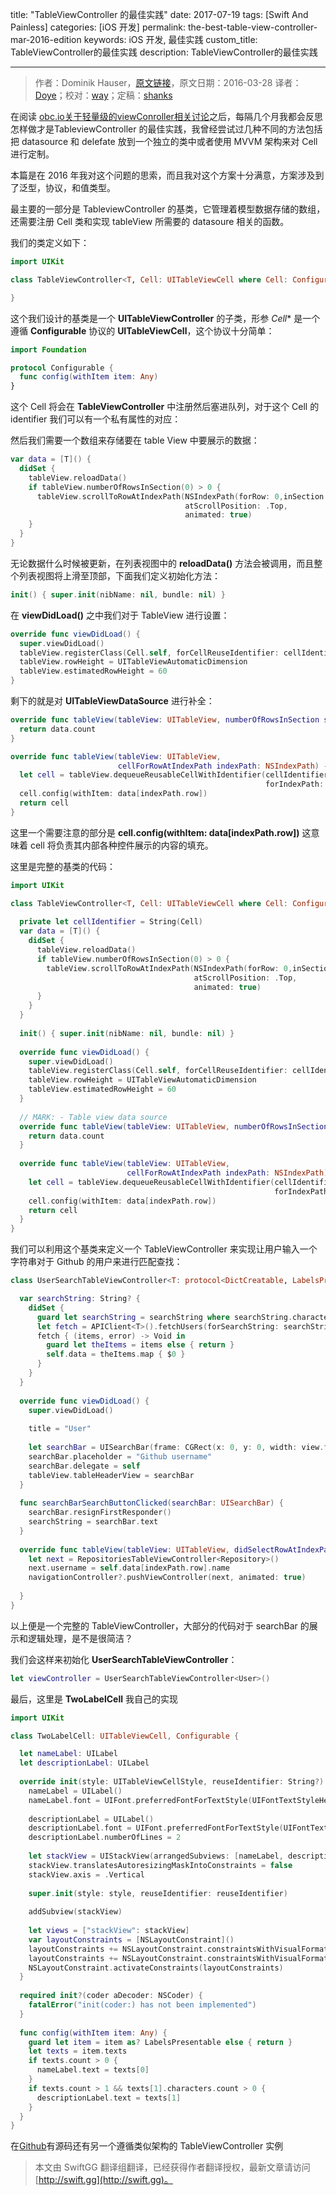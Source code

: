 title: "TableViewController 的最佳实践"
date: 2017-07-19
tags: [Swift And Painless]
categories: [iOS 开发]
permalink: the-best-table-view-controller-mar-2016-edition
keywords: iOS 开发, 最佳实践
custom_title: TableViewController的最佳实践
description: TableViewController的最佳实践

---
> 作者：Dominik Hauser，[原文链接](http://swiftandpainless.com/the-best-table-view-controller-mar-2016-edition/)，原文日期：2016-03-28
> 译者：[Doye](undefined)；校对：[way](undefined)；定稿：[shanks](http://codebuild.me/)
  







<!--此处开始正文-->

在阅读 [obc.io关于轻量级的viewConroller相关讨论](https://www.objc.io/issues/1-view-controllers/lighter-view-controllers/)之后，每隔几个月我都会反思怎样做才是TableviewController 的最佳实践，我曾经尝试过几种不同的方法包括把 datasource 和 delefate 放到一个独立的类中或者使用 MVVM 架构来对 Cell 进行定制。

本篇是在 2016 年我对这个问题的思索，而且我对这个方案十分满意，方案涉及到了泛型，协议，和值类型。
<!--more-->

最主要的一部分是 TableviewController 的基类，它管理着模型数据存储的数组，还需要注册 Cell 类和实现 tableView 所需要的 datasoure 相关的函数。

我们的类定义如下：

```swift
import UIKit

class TableViewController<T, Cell: UITableViewCell where Cell: Configurable>: UITableViewController {

}
```

这个我们设计的基类是一个 **UITableViewController** 的子类，形参 *Cell** 是一个遵循 **Configurable** 协议的 **UITableViewCell**，这个协议十分简单：

```swift
import Foundation

protocol Configurable {
  func config(withItem item: Any)
}
```

这个 Cell 将会在 **TableViewController** 中注册然后塞进队列，对于这个 Cell 的 identifier 我们可以有一个私有属性的对应：

然后我们需要一个数组来存储要在 table View 中要展示的数据：

```swift
var data = [T]() {
  didSet {
    tableView.reloadData()
    if tableView.numberOfRowsInSection(0) > 0 {
      tableView.scrollToRowAtIndexPath(NSIndexPath(forRow: 0,inSection: 0),
                                       atScrollPosition: .Top,
                                       animated: true)
    }
  }
}
```

无论数据什么时候被更新，在列表视图中的 **reloadData()** 方法会被调用，而且整个列表视图将上滑至顶部，下面我们定义初始化方法：

```swift
init() { super.init(nibName: nil, bundle: nil) }
```
在 **viewDidLoad()** 之中我们对于 TableView 进行设置：

```swift
override func viewDidLoad() {
  super.viewDidLoad()
  tableView.registerClass(Cell.self, forCellReuseIdentifier: cellIdentifier)
  tableView.rowHeight = UITableViewAutomaticDimension
  tableView.estimatedRowHeight = 60
}
```
剩下的就是对 **UITableViewDataSource** 进行补全：

```swift
override func tableView(tableView: UITableView, numberOfRowsInSection section: Int) -> Int {
  return data.count
}

override func tableView(tableView: UITableView,
                        cellForRowAtIndexPath indexPath: NSIndexPath) -> UITableViewCell {
  let cell = tableView.dequeueReusableCellWithIdentifier(cellIdentifier,
                                                         forIndexPath: indexPath) as! Cell
  cell.config(withItem: data[indexPath.row])
  return cell
}
```
这里一个需要注意的部分是 **cell.config(withItem: data[indexPath.row])** 这意味着 cell 将负责其内部各种控件展示的内容的填充。

这里是完整的基类的代码：

```swift
import UIKit

class TableViewController<T, Cell: UITableViewCell where Cell: Configurable>: UITableViewController {
  
  private let cellIdentifier = String(Cell)
  var data = [T]() {
    didSet {
      tableView.reloadData()
      if tableView.numberOfRowsInSection(0) > 0 {
        tableView.scrollToRowAtIndexPath(NSIndexPath(forRow: 0,inSection: 0),
                                         atScrollPosition: .Top,
                                         animated: true)
      }
    }
  }
  
  init() { super.init(nibName: nil, bundle: nil) }
  
  override func viewDidLoad() {
    super.viewDidLoad()
    tableView.registerClass(Cell.self, forCellReuseIdentifier: cellIdentifier)
    tableView.rowHeight = UITableViewAutomaticDimension
    tableView.estimatedRowHeight = 60
  }
  
  // MARK: - Table view data source
  override func tableView(tableView: UITableView, numberOfRowsInSection section: Int) -> Int {
    return data.count
  }
  
  override func tableView(tableView: UITableView,
                          cellForRowAtIndexPath indexPath: NSIndexPath) -> UITableViewCell {
    let cell = tableView.dequeueReusableCellWithIdentifier(cellIdentifier,
                                                           forIndexPath: indexPath) as! Cell
    cell.config(withItem: data[indexPath.row])
    return cell
  }
}
```
我们可以利用这个基类来定义一个 TableViewController 来实现让用户输入一个字符串对于 Github 的用户来进行匹配查找：

```swift
class UserSearchTableViewController<T: protocol<DictCreatable, LabelsPresentable, UserProtocol>>: TableViewController<T, TwoLabelCell>, UISearchBarDelegate {

  var searchString: String? {
    didSet {
      guard let searchString = searchString where searchString.characters.count > 0 else { return }
      let fetch = APIClient<T>().fetchUsers(forSearchString: searchString)
      fetch { (items, error) -> Void in
        guard let theItems = items else { return }
        self.data = theItems.map { $0 }
      }
    }
  }
  
  override func viewDidLoad() {
    super.viewDidLoad()
    
    title = "User"
    
    let searchBar = UISearchBar(frame: CGRect(x: 0, y: 0, width: view.frame.size.width, height: 40))
    searchBar.placeholder = "Github username"
    searchBar.delegate = self
    tableView.tableHeaderView = searchBar
  }
  
  func searchBarSearchButtonClicked(searchBar: UISearchBar) {
    searchBar.resignFirstResponder()
    searchString = searchBar.text
  }
  
  override func tableView(tableView: UITableView, didSelectRowAtIndexPath indexPath: NSIndexPath) {
    let next = RepositoriesTableViewController<Repository>()
    next.username = self.data[indexPath.row].name
    navigationController?.pushViewController(next, animated: true)
    
  }
}
```
以上便是一个完整的 TableViewController，大部分的代码对于 searchBar 的展示和逻辑处理，是不是很简洁？

我们会这样来初始化 **UserSearchTableViewController**：

```swift
let viewController = UserSearchTableViewController<User>()
```
最后，这里是 **TwoLabelCell** 我自己的实现

```swift
import UIKit

class TwoLabelCell: UITableViewCell, Configurable {

  let nameLabel: UILabel
  let descriptionLabel: UILabel
  
  override init(style: UITableViewCellStyle, reuseIdentifier: String?) {
    nameLabel = UILabel()
    nameLabel.font = UIFont.preferredFontForTextStyle(UIFontTextStyleHeadline)
    
    descriptionLabel = UILabel()
    descriptionLabel.font = UIFont.preferredFontForTextStyle(UIFontTextStyleSubheadline)
    descriptionLabel.numberOfLines = 2
    
    let stackView = UIStackView(arrangedSubviews: [nameLabel, descriptionLabel])
    stackView.translatesAutoresizingMaskIntoConstraints = false
    stackView.axis = .Vertical
    
    super.init(style: style, reuseIdentifier: reuseIdentifier)
    
    addSubview(stackView)
    
    let views = ["stackView": stackView]
    var layoutConstraints = [NSLayoutConstraint]()
    layoutConstraints += NSLayoutConstraint.constraintsWithVisualFormat("|-[stackView]-|", options: [], metrics: nil, views: views)
    layoutConstraints += NSLayoutConstraint.constraintsWithVisualFormat("V:|-[stackView]-|", options: [], metrics: nil, views: views)
    NSLayoutConstraint.activateConstraints(layoutConstraints)
  }
  
  required init?(coder aDecoder: NSCoder) {
    fatalError("init(coder:) has not been implemented")
  }
  
  func config(withItem item: Any) {
    guard let item = item as? LabelsPresentable else { return }
    let texts = item.texts
    if texts.count > 0 {
      nameLabel.text = texts[0]
    }
    if texts.count > 1 && texts[1].characters.count > 0 {
      descriptionLabel.text = texts[1]
    }
  }
}
```

在[Github](https://github.com/dasdom/TableViewMarch2016)有源码还有另一个遵循类似架构的 TableViewController 实例


> 本文由 SwiftGG 翻译组翻译，已经获得作者翻译授权，最新文章请访问 [http://swift.gg](http://swift.gg)。